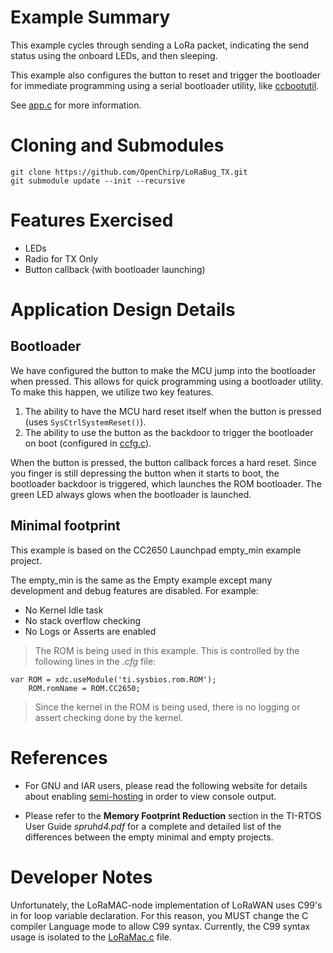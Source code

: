 # Example Summary
This example cycles through sending a LoRa packet, indicating the send status
using the onboard LEDs, and then sleeping.

This example also configures the button to reset and trigger
the bootloader for immediate programming using a serial bootloader utility,
like [ccbootutil](https://github.com/openchirp/ccbootutil).

See [app.c](app.c) for more information.

# Cloning and Submodules

```
git clone https://github.com/OpenChirp/LoRaBug_TX.git
git submodule update --init --recursive
```

# Features Exercised

* LEDs
* Radio for TX Only
* Button callback (with bootloader launching)

# Application Design Details

## Bootloader
We have configured the button to make the MCU jump into the bootloader
when pressed. This allows for quick programming using a bootloader utility.
To make this happen, we utilize two key features.
1. The ability to have the MCU hard reset itself when the button is pressed
   (uses `SysCtrlSystemReset()`).
2. The ability to use the button as the backdoor to trigger the bootloader
   on boot (configured in [ccfg.c](ccfg.c)).

When the button is pressed, the button callback forces a hard reset.
Since you finger is still depressing the button when it starts to boot,
the bootloader backdoor is triggered, which launches the ROM bootloader.
The green LED always glows when the bootloader is launched.

## Minimal footprint
This example is based on the CC2650 Launchpad empty_min example project.

The empty_min is the same as the Empty example except many development
and debug features are disabled. For example:

* No Kernel Idle task
* No stack overflow checking
* No Logs or Asserts are enabled

> The ROM is being used in this example. This is controlled
> by the following lines in the *.cfg* file:

```
var ROM = xdc.useModule('ti.sysbios.rom.ROM');
    ROM.romName = ROM.CC2650;
```
> Since the kernel in the ROM is being used, there is no logging or assert
checking done by the kernel.

# References

* For GNU and IAR users, please read the following website for details
  about enabling [semi-hosting](http://processors.wiki.ti.com/index.php/TI-RTOS_Examples_SemiHosting)
  in order to view console output.

* Please refer to the __Memory Footprint Reduction__ section in the
TI-RTOS User Guide *spruhd4.pdf* for a complete and detailed list of the
differences between the empty minimal and empty projects.

# Developer Notes
Unfortunately, the LoRaMAC-node implementation of LoRaWAN uses C99's in for loop
variable declaration. For this reason, you MUST change the C compiler Language
mode to allow C99 syntax.
Currently, the C99 syntax usage is isolated to the
[LoRaMac.c](loramac/src/mac/LoRaMac.c) file.